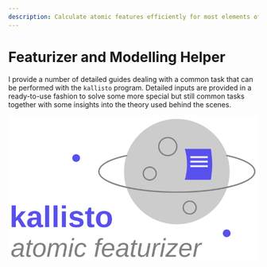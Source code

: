 ```yaml
---
description: Calculate atomic features efficiently for most elements of the periodic table!
---
```


# Featurizer and Modelling Helper

I provide a number of detailed guides dealing with a common task that can be performed with the `kallisto` program. Detailed inputs are provided in a ready-to-use fashion to solve some more special but still common tasks together with some insights into the theory used behind the scenes.

![](.gitbook/assets/logo.svg)



